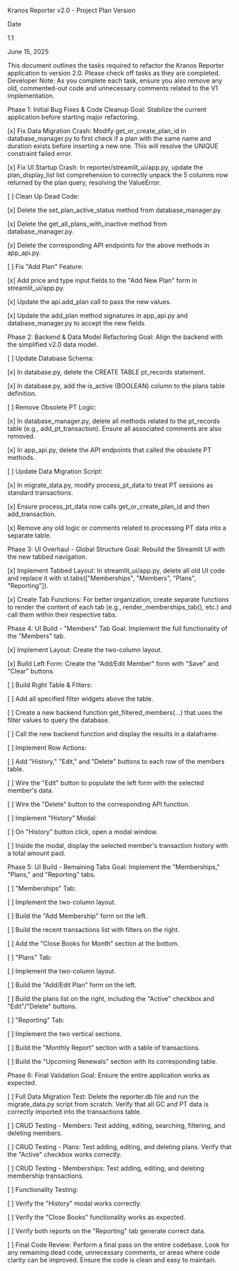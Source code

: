 Kranos Reporter v2.0 - Project Plan
Version

Date

1.1

June 15, 2025

This document outlines the tasks required to refactor the Kranos Reporter application to version 2.0. Please check off tasks as they are completed. Developer Note: As you complete each task, ensure you also remove any old, commented-out code and unnecessary comments related to the V1 implementation.

Phase 1: Initial Bug Fixes & Code Cleanup
Goal: Stabilize the current application before starting major refactoring.

[x] Fix Data Migration Crash: Modify get_or_create_plan_id in database_manager.py to first check if a plan with the same name and duration exists before inserting a new one. This will resolve the UNIQUE constraint failed error.

[x] Fix UI Startup Crash: In reporter/streamlit_ui/app.py, update the plan_display_list list comprehension to correctly unpack the 5 columns now returned by the plan query, resolving the ValueError.

[ ] Clean Up Dead Code:

[x] Delete the set_plan_active_status method from database_manager.py.

[x] Delete the get_all_plans_with_inactive method from database_manager.py.

[x] Delete the corresponding API endpoints for the above methods in app_api.py.

[ ] Fix "Add Plan" Feature:

[x] Add price and type input fields to the "Add New Plan" form in streamlit_ui/app.py.

[x] Update the api.add_plan call to pass the new values.

[x] Update the add_plan method signatures in app_api.py and database_manager.py to accept the new fields.

Phase 2: Backend & Data Model Refactoring
Goal: Align the backend with the simplified v2.0 data model.

[ ] Update Database Schema:

[x] In database.py, delete the CREATE TABLE pt_records statement.

[x] In database.py, add the is_active (BOOLEAN) column to the plans table definition.

[ ] Remove Obsolete PT Logic:

[x] In database_manager.py, delete all methods related to the pt_records table (e.g., add_pt_transaction). Ensure all associated comments are also removed.

[x] In app_api.py, delete the API endpoints that called the obsolete PT methods.

[ ] Update Data Migration Script:

[x] In migrate_data.py, modify process_pt_data to treat PT sessions as standard transactions.

[x] Ensure process_pt_data now calls get_or_create_plan_id and then add_transaction.

[x] Remove any old logic or comments related to processing PT data into a separate table.

Phase 3: UI Overhaul - Global Structure
Goal: Rebuild the Streamlit UI with the new tabbed navigation.

[x] Implement Tabbed Layout: In streamlit_ui/app.py, delete all old UI code and replace it with st.tabs(["Memberships", "Members", "Plans", "Reporting"]).

[x] Create Tab Functions: For better organization, create separate functions to render the content of each tab (e.g., render_memberships_tab(), etc.) and call them within their respective tabs.

Phase 4: UI Build - "Members" Tab
Goal: Implement the full functionality of the "Members" tab.

[x] Implement Layout: Create the two-column layout.

[x] Build Left Form: Create the "Add/Edit Member" form with "Save" and "Clear" buttons.

[ ] Build Right Table & Filters:

[ ] Add all specified filter widgets above the table.

[ ] Create a new backend function get_filtered_members(...) that uses the filter values to query the database.

[ ] Call the new backend function and display the results in a dataframe.

[ ] Implement Row Actions:

[ ] Add "History," "Edit," and "Delete" buttons to each row of the members table.

[ ] Wire the "Edit" button to populate the left form with the selected member's data.

[ ] Wire the "Delete" button to the corresponding API function.

[ ] Implement "History" Modal:

[ ] On "History" button click, open a modal window.

[ ] Inside the modal, display the selected member's transaction history with a total amount paid.

Phase 5: UI Build - Remaining Tabs
Goal: Implement the "Memberships," "Plans," and "Reporting" tabs.

[ ] "Memberships" Tab:

[ ] Implement the two-column layout.

[ ] Build the "Add Membership" form on the left.

[ ] Build the recent transactions list with filters on the right.

[ ] Add the "Close Books for Month" section at the bottom.

[ ] "Plans" Tab:

[ ] Implement the two-column layout.

[ ] Build the "Add/Edit Plan" form on the left.

[ ] Build the plans list on the right, including the "Active" checkbox and "Edit"/"Delete" buttons.

[ ] "Reporting" Tab:

[ ] Implement the two vertical sections.

[ ] Build the "Monthly Report" section with a table of transactions.

[ ] Build the "Upcoming Renewals" section with its corresponding table.

Phase 6: Final Validation
Goal: Ensure the entire application works as expected.

[ ] Full Data Migration Test: Delete the reporter.db file and run the migrate_data.py script from scratch. Verify that all GC and PT data is correctly imported into the transactions table.

[ ] CRUD Testing - Members: Test adding, editing, searching, filtering, and deleting members.

[ ] CRUD Testing - Plans: Test adding, editing, and deleting plans. Verify that the "Active" checkbox works correctly.

[ ] CRUD Testing - Memberships: Test adding, editing, and deleting membership transactions.

[ ] Functionality Testing:

[ ] Verify the "History" modal works correctly.

[ ] Verify the "Close Books" functionality works as expected.

[ ] Verify both reports on the "Reporting" tab generate correct data.

[ ] Final Code Review: Perform a final pass on the entire codebase. Look for any remaining dead code, unnecessary comments, or areas where code clarity can be improved. Ensure the code is clean and easy to maintain.